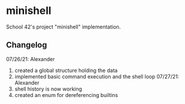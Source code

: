 # minishell
School 42's project "minishell" implementation.
## Changelog
07/26/21:
Alexander
1) created a global structure holding the data
2) implemented basic command execution and the shell loop
07/27/21:
Alexander
1) shell history is now working
2) created an enum for dereferencing builtins